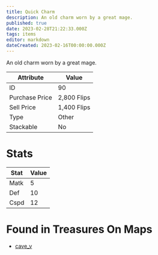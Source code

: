 ```yaml
---
title: Quick Charm
description: An old charm worn by a great mage.
published: true
date: 2023-02-28T21:22:33.000Z
tags: items
editor: markdown
dateCreated: 2023-02-16T00:00:00.000Z
---
```


An old charm worn by a great mage.

|Attribute|Value|
|-|-|
|ID|90|
|Purchase Price|2,800 Flips|
|Sell Price|1,400 Flips|
|Type|Other|
|Stackable|No|

# Stats
|Stat|Value|
|-|-|
|Matk|5|
|Def|10|
|Cspd|12|

# Found in Treasures On Maps
 * [cave_v](/maps/cave_v)